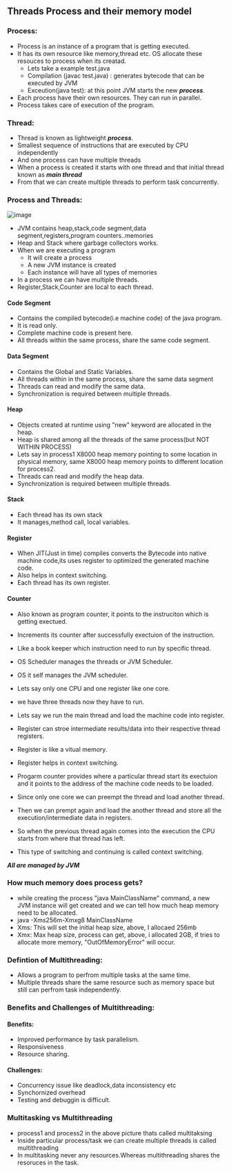 
## Threads Process and their memory model

### Process:

- Process is an instance of a program that is getting executed.
- It has its own resource like memory,thread etc. OS allocate these resouces to process when its creatad.
  - Lets take a example test.java
  - Compilation (javac test.java) : generates bytecode that can be executed by JVM
  - Exceution(java test): at this point JVM starts the new ***process***.
- Each process have their own resources. They can run in parallel.
- Process takes care of execution of the program.
  
### Thread:

- Thread is known as lightweight ***process***.
- Smallest sequence of instructions that are executed by CPU independently
- And one process can have multiple threads
- When a process is created it starts with one thread and that initial thread known as ***main thread***
- From that we can create multiple threads to perform task concurrently.
   
### Process and Threads:

![image](https://github.com/karthikchalla7/JavaNotes/assets/76682351/2eb196d7-e874-46f9-b9e0-bf58941cf307)

- JVM contains heap,stack,code segment,data segment,registers,program counters..memories
- Heap and Stack where garbage collectors works.
- When we are executing a program
  - It will create a process
  - A new JVM instance is created
  - Each instance will have all types of memories
- In a process we can have multiple threads.
- Register,Stack,Counter are local to each thread.

#### Code Segment
- Contains the compiled bytecode(i.e machine code) of the java program.
- It is read only.
- Complete machine code is present here.
- All threads within the same process, share the same code segment.

#### Data Segment
- Contains the Global and Static Variables.
- All threads within in the same process, share the same data segment
- Threads can read and modify the same data.
- Synchronization is required between multiple threads.

#### Heap
- Objects created at runtime using "new" keyword  are allocated in the heap.
- Heap is shared among all the threads of the same process(but NOT WITHIN PROCESS)
- Lets say in process1 X8000 heap memory pointing to some location in physical memory, same X8000 heap memory points to different location for process2.
- Threads can read and modify the heap data.
- Synchronization is required between multiple threads.

#### Stack
- Each thread has its own stack
- It manages,method call, local variables.

#### Register
- When JIT(Just in time) compiles converts the Bytecode into native machine code,its uses register to optimized the generated machine code.
- Also helps in context switching.
- Each thread has its own register.

#### Counter
- Also known as program counter, it points to the instruciton which is getting exectued.
- Increments its counter after successfully exectuion of the instruction.
- Like a book keeper which instruction need to run by specific thread.

- OS Scheduler manages the threads or JVM Scheduler.
- OS it self manages the JVM scheduler.
- Lets say only one CPU and one register like one core.
- we have three threads now they have to run.
- Lets say we run the main thread and load the machine code into register.
- Register can stroe intermediate results/data into their respective thread registers.
- Register is like a vitual memory.
- Register helps in context switching.
- Progarm counter provides where a particular thread start its exectuion and it points to the address of the machine code needs to be loaded.
- Since only one core we can preempt the thread and load another thread.
- Then we can prempt again and load the another thread and store all the execution/intermediate data in registers.
- So when the previous thread again comes into the execution the CPU starts from where that thread has left.
- This type of switching and continuing is called context switching.



***All are managed by JVM***

### How much memory does process gets?
- while creating the process "java MainClassName" command, a new JVM instance will get created and we can tell how much heap memory need to be allocated.
- java -Xms256m-Xmxg8 MainClassName
- Xms<size>: This will set the initial heap size, above, I allocaed 256mb
- Xmx<size>: Max heap size, process can get, above, i allocated 2GB, if tries to allocate more memory, "OutOfMemoryError" will occur.
  

### Defintion of Multithreading:
- Allows a program to perfrom multiple tasks at the same time.
- Multiple threads share the same resource such as memory space but still can perfrom task independently.

### Benefits and Challenges of Multithreading:
#### Benefits:
- Improved performance by task parallelism.
- Responsiveness
- Resource sharing.

#### Challenges:
- Concurrency issue like deadlock,data inconsistency etc
- Synchornized overhead
- Testing and debuggin is difficult.


### Multitasking vs Multithreading

- process1 and process2 in the above picture thats called multitaksing
- Inside particular process/task we can create multiple threads is called multithreading
- In multitasking never any resources.Whereas multithreading shares the resoruces in the task.


